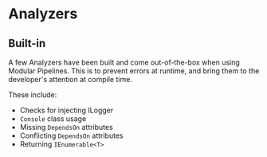 # Analyzers

## Built-in
A few Analyzers have been built and come out-of-the-box when using Modular Pipelines. This is to prevent errors at runtime, and bring them to the developer's attention at compile time.

These include:
- Checks for injecting ILogger
- `Console` class usage
- Missing `DependsOn` attributes
- Conflicting `DependsOn` attributes
- Returning `IEnumerable<T>`